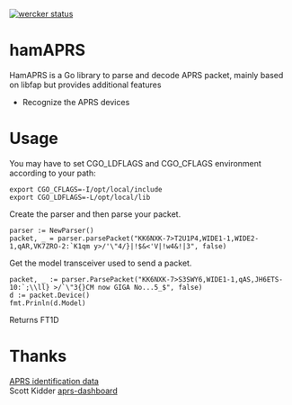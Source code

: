 [![wercker status](https://app.wercker.com/status/9933c8d565b8d1cdfe7c9f9ebf0d07d8/m "wercker status")](https://app.wercker.com/project/bykey/9933c8d565b8d1cdfe7c9f9ebf0d07d8)

hamAPRS
=======

HamAPRS is a Go library to parse and decode APRS packet, mainly based on libfap but provides additional features

* Recognize the APRS devices

Usage
=====
You may have to set CGO_LDFLAGS and CGO_CFLAGS environment according to your path:
```
export CGO_CFLAGS=-I/opt/local/include
export CGO_LDFLAGS=-L/opt/local/lib
```

Create the parser and then parse your packet.
```
parser := NewParser()
packet, _ = parser.parsePacket("KK6NXK-7>T2U1P4,WIDE1-1,WIDE2-1,qAR,VK7ZRO-2:`K1qm y>/'\"4/}|!$&<'V|!w4&!|3", false)
```

Get the model transceiver used to send a packet.
```
packet, _ := parser.ParsePacket("KK6NXK-7>S3SWY6,WIDE1-1,qAS,JH6ETS-10:`;\\ll} >/`\"3{}CM now GIGA No...5_$", false)
d := packet.Device()
fmt.Prinln(d.Model)
```
Returns FT1D  

Thanks
======
[APRS identification data](https://github.com/hessu/aprs-deviceid/)  
Scott Kidder [aprs-dashboard](https://github.com/urlgrey/aprs-dashboard)  
